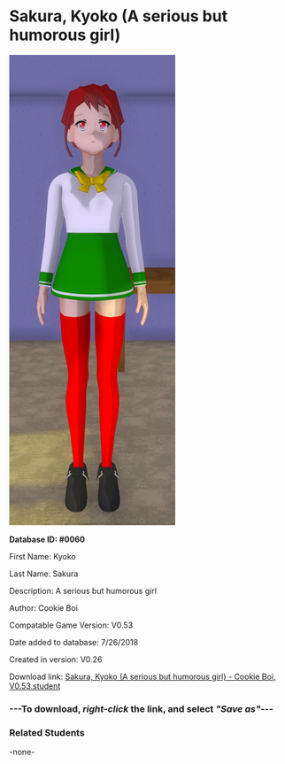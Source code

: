# Sakura, Kyoko (A serious but humorous girl)

<img src="../../Files/Images/Sakura, Kyoko (A serious but humorous girl).png" title="Sakura, Kyoko (A serious but humorous girl) - Cookie Boi, V0.53">

**Database ID: #0060**

First Name: Kyoko

Last Name: Sakura

Description: A serious but humorous girl

Author: Cookie Boi

Compatable Game Version: V0.53

Date added to database: 7/26/2018

Created in version: V0.26

Download link: <a href="https://raw.githubusercontent.com/Arbiter1223/Daigaku-Gurashi-Custom-Students/master/Files/Student%20Files/Sakura%2C%20Kyoko%20(A%20serious%20but%20humorous%20girl)%20-%20Cookie%20Boi%2C%20V0.53.student">Sakura, Kyoko (A serious but humorous girl) - Cookie Boi, V0.53.student</a>

### ---**To download, _right-click_ the link, and select _"Save as"_**---

### Related Students

-none-
